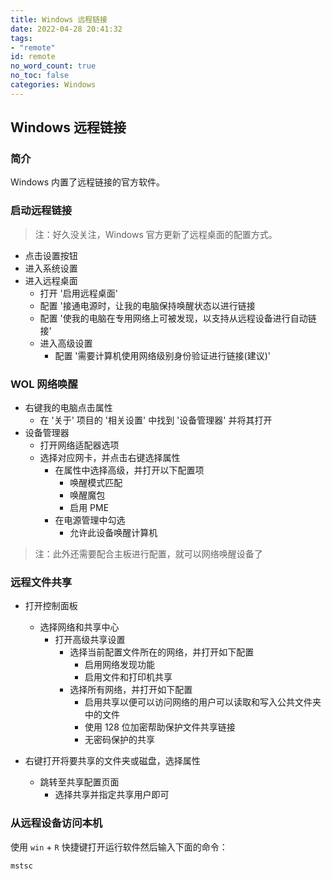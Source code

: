 ```yaml
---
title: Windows 远程链接
date: 2022-04-28 20:41:32
tags:
- "remote"
id: remote
no_word_count: true
no_toc: false
categories: Windows
---
```


## Windows 远程链接

### 简介

Windows 内置了远程链接的官方软件。

### 启动远程链接

> 注：好久没关注，Windows 官方更新了远程桌面的配置方式。

- 点击设置按钮
- 进入系统设置
- 进入远程桌面
  - 打开 '启用远程桌面'
  - 配置 '接通电源时，让我的电脑保持唤醒状态以进行链接
  - 配置 '使我的电脑在专用网络上可被发现，以支持从远程设备进行自动链接'
  - 进入高级设置
    - 配置 '需要计算机使用网络级别身份验证进行链接(建议)'


### WOL 网络唤醒

- 右键我的电脑点击属性
  - 在 '关于' 项目的 '相关设置' 中找到 '设备管理器' 并将其打开
- 设备管理器
  - 打开网络适配器选项
  - 选择对应网卡，并点击右键选择属性
    - 在属性中选择高级，并打开以下配置项
      - 唤醒模式匹配
      - 唤醒魔包
      - 启用 PME
    - 在电源管理中勾选
      - 允许此设备唤醒计算机

> 注：此外还需要配合主板进行配置，就可以网络唤醒设备了

### 远程文件共享

- 打开控制面板
  - 选择网络和共享中心
    - 打开高级共享设置
      - 选择当前配置文件所在的网络，并打开如下配置
        - 启用网络发现功能
        - 启用文件和打印机共享
      - 选择所有网络，并打开如下配置
        - 启用共享以便可以访问网络的用户可以读取和写入公共文件夹中的文件
        - 使用 128 位加密帮助保护文件共享链接
        - 无密码保护的共享

- 右键打开将要共享的文件夹或磁盘，选择属性
  - 跳转至共享配置页面
    - 选择共享并指定共享用户即可

### 从远程设备访问本机

使用 `win` + `R` 快捷键打开运行软件然后输入下面的命令：

```text
mstsc
```

